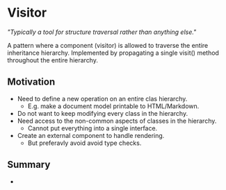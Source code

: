 # Visitor

*"Typically a tool for structure traversal rather than anything else."*

A pattern where a component (visitor) is allowed to traverse the entire inheritance hierarchy.
Implemented by propagating a single visit() method throughout the entire hierarchy.

## Motivation

- Need to define a new operation on an entire clas hierarchy.
  - E.g. make a document model printable to HTML/Markdown.
- Do not want to keep modifying every class in the hierarchy.
- Need access to the non-common aspects of classes in the hierarchy.
  - Cannot put everything into a single interface.
- Create an external component to handle rendering.
  - But preferavly avoid avoid type checks.

## Summary

-
